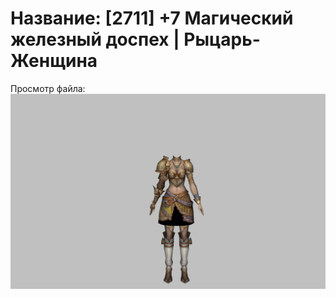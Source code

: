 # Название: [2711] +7 Магический железный доспех | Рыцарь-Женщина

Просмотр файла:
![p010004.png](p010004.png)
